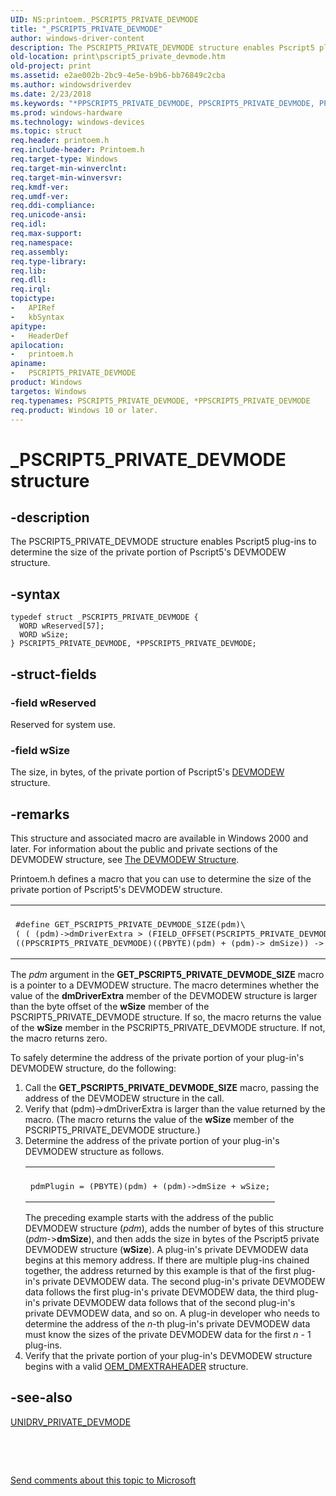 ```yaml
---
UID: NS:printoem._PSCRIPT5_PRIVATE_DEVMODE
title: "_PSCRIPT5_PRIVATE_DEVMODE"
author: windows-driver-content
description: The PSCRIPT5_PRIVATE_DEVMODE structure enables Pscript5 plug-ins to determine the size of the private portion of Pscript5's DEVMODEW structure.
old-location: print\pscript5_private_devmode.htm
old-project: print
ms.assetid: e2ae002b-2bc9-4e5e-b9b6-bb76849c2cba
ms.author: windowsdriverdev
ms.date: 2/23/2018
ms.keywords: "*PPSCRIPT5_PRIVATE_DEVMODE, PPSCRIPT5_PRIVATE_DEVMODE, PPSCRIPT5_PRIVATE_DEVMODE structure pointer [Print Devices], PSCRIPT5_PRIVATE_DEVMODE, PSCRIPT5_PRIVATE_DEVMODE structure [Print Devices], _PSCRIPT5_PRIVATE_DEVMODE, print.pscript5_private_devmode, print_unidrv-pscript_ui_4dd76ed6-3e60-43dd-a50b-05561574602a.xml, printoem/PPSCRIPT5_PRIVATE_DEVMODE, printoem/PSCRIPT5_PRIVATE_DEVMODE"
ms.prod: windows-hardware
ms.technology: windows-devices
ms.topic: struct
req.header: printoem.h
req.include-header: Printoem.h
req.target-type: Windows
req.target-min-winverclnt: 
req.target-min-winversvr: 
req.kmdf-ver: 
req.umdf-ver: 
req.ddi-compliance: 
req.unicode-ansi: 
req.idl: 
req.max-support: 
req.namespace: 
req.assembly: 
req.type-library: 
req.lib: 
req.dll: 
req.irql: 
topictype:
-	APIRef
-	kbSyntax
apitype:
-	HeaderDef
apilocation:
-	printoem.h
apiname:
-	PSCRIPT5_PRIVATE_DEVMODE
product: Windows
targetos: Windows
req.typenames: PSCRIPT5_PRIVATE_DEVMODE, *PPSCRIPT5_PRIVATE_DEVMODE
req.product: Windows 10 or later.
---
```


# _PSCRIPT5_PRIVATE_DEVMODE structure


## -description


The PSCRIPT5_PRIVATE_DEVMODE structure enables Pscript5 plug-ins to determine the size of the private portion of Pscript5's DEVMODEW structure.


## -syntax


````
typedef struct _PSCRIPT5_PRIVATE_DEVMODE {
  WORD wReserved[57];
  WORD wSize;
} PSCRIPT5_PRIVATE_DEVMODE, *PPSCRIPT5_PRIVATE_DEVMODE;
````


## -struct-fields




### -field wReserved

Reserved for system use.


### -field wSize

The size, in bytes, of the private portion of Pscript5's <a href="https://msdn.microsoft.com/library/windows/hardware/ff552837">DEVMODEW</a> structure.


## -remarks



This structure and associated macro are available in Windows 2000 and later. For information about the public and private sections of the DEVMODEW structure, see <a href="https://msdn.microsoft.com/26212e3b-a591-4ed6-b441-b130d8d4d948">The DEVMODEW Structure</a>. 

Printoem.h defines a macro that you can use to determine the size of the private portion of Pscript5's DEVMODEW structure.

<div class="code"><span codelanguage=""><table>
<tr>
<th></th>
</tr>
<tr>
<td>
<pre>#define GET_PSCRIPT5_PRIVATE_DEVMODE_SIZE(pdm)\
( ( (pdm)-&gt;dmDriverExtra &gt; (FIELD_OFFSET(PSCRIPT5_PRIVATE_DEVMODE, wSize) + sizeof(WORD)) ) ? \
((PPSCRIPT5_PRIVATE_DEVMODE)((PBYTE)(pdm) + (pdm)-&gt; dmSize)) -&gt; wSize : 0 )</pre>
</td>
</tr>
</table></span></div>
The <i>pdm</i> argument in the <b>GET_PSCRIPT5_PRIVATE_DEVMODE_SIZE</b> macro is a pointer to a DEVMODEW structure. The macro determines whether the value of the <b>dmDriverExtra</b> member of the DEVMODEW structure is larger than the byte offset of the <b>wSize</b> member of the PSCRIPT5_PRIVATE_DEVMODE structure. If so, the macro returns the value of the <b>wSize</b> member in the PSCRIPT5_PRIVATE_DEVMODE structure. If not, the macro returns zero.

To safely determine the address of the private portion of your plug-in's DEVMODEW structure, do the following:

<ol>
<li>
Call the <b>GET_PSCRIPT5_PRIVATE_DEVMODE_SIZE</b> macro, passing the address of the DEVMODEW structure in the call.

</li>
<li>
Verify that (pdm)-&gt;dmDriverExtra is larger than the value returned by the macro. (The macro returns the value of the <b>wSize</b> member of the PSCRIPT5_PRIVATE_DEVMODE structure.)

</li>
<li>Determine the address of the private portion of your plug-in's DEVMODEW structure as follows.<div class="code"><span codelanguage=""><table>
<tr>
<th></th>
</tr>
<tr>
<td>
<pre>pdmPlugin = (PBYTE)(pdm) + (pdm)-&gt;dmSize + wSize;</pre>
</td>
</tr>
</table></span></div>
The preceding example starts with the address of the public DEVMODEW structure (<i>pdm</i>), adds the number of bytes of this structure (<i>pdm-</i>&gt;<b>dmSize</b>), and then adds the size in bytes of the Pscript5 private DEVMODEW structure (<b>wSize</b>). A plug-in's private DEVMODEW data begins at this memory address. If there are multiple plug-ins chained together, the address returned by this example is that of the first plug-in's private DEVMODEW data. The second plug-in's private DEVMODEW data follows the first plug-in's private DEVMODEW data, the third plug-in's private DEVMODEW data follows that of the second plug-in's private DEVMODEW data, and so on. A plug-in developer who needs to determine the address of the <i>n</i>-th plug-in's private DEVMODEW data must know the sizes of the private DEVMODEW data for the first <i>n</i> - 1 plug-ins.

</li>
<li>
Verify that the private portion of your plug-in's DEVMODEW structure begins with a valid <a href="..\printoem\ns-printoem-_oem_dmextraheader.md">OEM_DMEXTRAHEADER</a> structure.

</li>
</ol>



## -see-also

<a href="..\printoem\ns-printoem-_unidrv_private_devmode.md">UNIDRV_PRIVATE_DEVMODE</a>



 

 

<a href="mailto:wsddocfb@microsoft.com?subject=Documentation%20feedback [print\print]:%20PSCRIPT5_PRIVATE_DEVMODE structure%20 RELEASE:%20(2/23/2018)&amp;body=%0A%0APRIVACY STATEMENT%0A%0AWe use your feedback to improve the documentation. We don't use your email address for any other purpose, and we'll remove your email address from our system after the issue that you're reporting is fixed. While we're working to fix this issue, we might send you an email message to ask for more info. Later, we might also send you an email message to let you know that we've addressed your feedback.%0A%0AFor more info about Microsoft's privacy policy, see http://privacy.microsoft.com/en-us/default.aspx." title="Send comments about this topic to Microsoft">Send comments about this topic to Microsoft</a>

